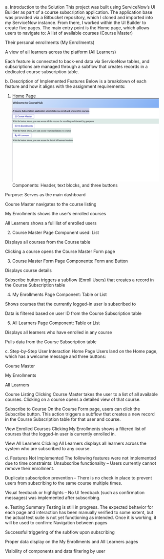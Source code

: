 a. Introduction to the Solution
This project was built using ServiceNow’s UI Builder as part of a course subscription application. The application base was provided via a Bitbucket repository, which I cloned and imported into my ServiceNow instance.
From there, I worked within the UI Builder to create five pages. The main entry point is the Home page, which allows users to navigate to:
A list of available courses (Course Master)

Their personal enrollments (My Enrollments)

A view of all learners across the platform (All Learners)

Each feature is connected to back-end data via ServiceNow tables, and subscriptions are managed through a subflow that creates records in a dedicated course subscription table.

b. Description of Implemented Features
Below is a breakdown of each feature and how it aligns with the assignment requirements:
1. Home Page
![image alt](https://github.com/vatsalr26/CourseHub/blob/main/Screenshots/Home%20page.png)
Components: Header, text blocks, and three buttons

Purpose: Serves as the main dashboard

Course Master navigates to the course listing

My Enrollments shows the user’s enrolled courses

All Learners shows a full list of enrolled users

2. Course Master Page
Component used: List

Displays all courses from the Course table

Clicking a course opens the Course Master Form page

3. Course Master Form Page
Components: Form and Button

Displays course details

Subscribe button triggers a subflow (Enroll Users) that creates a record in the Course Subscription table

4. My Enrollments Page
Component: Table or List

Shows courses that the currently logged-in user is subscribed to

Data is filtered based on user ID from the Course Subscription table

5. All Learners Page
Component: Table or List

Displays all learners who have enrolled in any course

Pulls data from the Course Subscription table


c. Step-by-Step User Interaction
Home Page
 Users land on the Home page, which has a welcome message and three buttons:

Course Master

My Enrollments

All Learners

Course Listing
 Clicking Course Master takes the user to a list of all available courses. Clicking on a course opens a detailed view of that course.

Subscribe to Course
 On the Course Form page, users can click the Subscribe button. This action triggers a subflow that creates a new record in the Course Subscription table for that user and course.

View Enrolled Courses
 Clicking My Enrollments shows a filtered list of courses that the logged-in user is currently enrolled in.

View All Learners
 Clicking All Learners displays all learners across the system who are subscribed to any course.


d. Features Not Implemented
The following features were not implemented due to time constraints:
Unsubscribe functionality – Users currently cannot remove their enrollment.

Duplicate subscription prevention – There is no check in place to prevent users from subscribing to the same course multiple times.

Visual feedback or highlights – No UI feedback (such as confirmation messages) was implemented after subscribing.


e. Testing Summary
Testing is still in progress. The expected behavior for each page and interaction has been manually verified to some extent, but the actual test suite is not yet functioning as intended. Once it is working, it will be used to confirm:
Navigation between pages

Successful triggering of the subflow upon subscribing

Proper data display on the My Enrollments and All Learners pages

Visibility of components and data filtering by user



